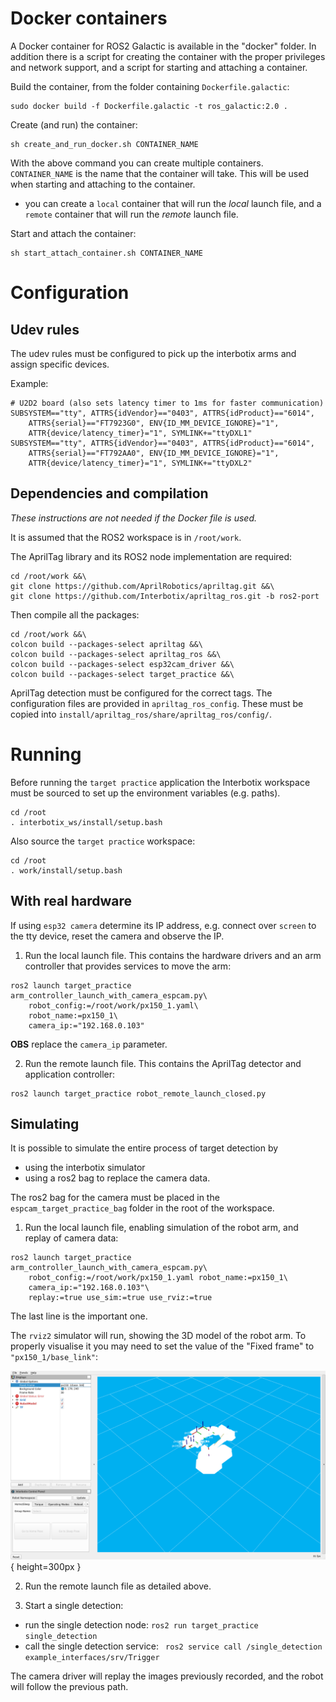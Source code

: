 # Docker containers

A Docker container for ROS2 Galactic is available in the "docker" folder.
In addition there is a script for creating the container with the proper 
privileges and network support, and a script for starting and attaching a
container.

Build the container, from the folder containing ``Dockerfile.galactic``:

~~~
sudo docker build -f Dockerfile.galactic -t ros_galactic:2.0 .
~~~

Create (and run) the container:

~~~
sh create_and_run_docker.sh CONTAINER_NAME
~~~

With the above command you can create multiple containers. ``CONTAINER_NAME`` is
the name that the container will take. This will be used when starting and
attaching to the container.

* you can create a ``local`` container that will run the _local_ launch file,
and a ``remote`` container that will run the _remote_ launch file.

Start and attach the container:

~~~
sh start_attach_container.sh CONTAINER_NAME
~~~

# Configuration

## Udev rules

The udev rules must be configured to pick up the interbotix arms and assign specific devices.

Example:

~~~
# U2D2 board (also sets latency timer to 1ms for faster communication)
SUBSYSTEM=="tty", ATTRS{idVendor}=="0403", ATTRS{idProduct}=="6014",
	ATTRS{serial}=="FT7923G0", ENV{ID_MM_DEVICE_IGNORE}="1",
	ATTR{device/latency_timer}="1", SYMLINK+="ttyDXL1"
SUBSYSTEM=="tty", ATTRS{idVendor}=="0403", ATTRS{idProduct}=="6014",
	ATTRS{serial}=="FT792AA0", ENV{ID_MM_DEVICE_IGNORE}="1",
	ATTR{device/latency_timer}="1", SYMLINK+="ttyDXL2"
~~~

## Dependencies and compilation

_These instructions are not needed if the Docker file is used._

It is assumed that the ROS2 workspace is in ``/root/work``.

The AprilTag library and its ROS2 node implementation are required:

~~~
cd /root/work &&\
git clone https://github.com/AprilRobotics/apriltag.git &&\
git clone https://github.com/Interbotix/apriltag_ros.git -b ros2-port
~~~

Then compile all the packages:

~~~
cd /root/work &&\
colcon build --packages-select apriltag &&\
colcon build --packages-select apriltag_ros &&\
colcon build --packages-select esp32cam_driver &&\
colcon build --packages-select target_practice &&\
~~~

AprilTag detection must be configured for the correct tags. The configuration
files are provided in ``apriltag_ros_config``. These must be copied into
``install/apriltag_ros/share/apriltag_ros/config/``.

# Running

Before running the ``target practice`` application the Interbotix workspace must
be sourced to set up the environment variables (e.g. paths).

~~~
cd /root
. interbotix_ws/install/setup.bash
~~~

Also source the ``target practice`` workspace:

~~~
cd /root
. work/install/setup.bash
~~~

## With real hardware

If using ``esp32 camera`` determine its IP address, e.g. connect over ``screen`` to the tty device,
reset the camera and observe the IP.

1. Run the local launch file. This contains the hardware drivers and an arm controller that
provides services to move the arm:

~~~
ros2 launch target_practice arm_controller_launch_with_camera_espcam.py\
	robot_config:=/root/work/px150_1.yaml\
	robot_name:=px150_1\
	camera_ip:="192.168.0.103"
~~~

__OBS__ replace the ``camera_ip`` parameter.

2. Run the remote launch file. This contains the AprilTag detector and application controller:

~~~
ros2 launch target_practice robot_remote_launch_closed.py
~~~


## Simulating

It is possible to simulate the entire process of target detection by

* using the interbotix simulator
* using a ros2 bag to replace the camera data.

The ros2 bag for the camera must be placed in the ``espcam_target_practice_bag`` folder in the 
root of the workspace.

1. Run the local launch file, enabling simulation of the robot arm, and replay of camera data:

~~~
ros2 launch target_practice arm_controller_launch_with_camera_espcam.py\
	robot_config:=/root/work/px150_1.yaml robot_name:=px150_1\
	camera_ip:="192.168.0.103"\
	replay:=true use_sim:=true use_rviz:=true
~~~

The last line is the important one.

The ``rviz2`` simulator will run, showing the 3D model of the robot arm. To properly visualise it
you may need to set the value of the "Fixed frame" to ``"px150_1/base_link"``:

![Rviz2 configuration for Interbotix sim](interbotix_sim_rviz2_config.png){ height=300px }

2. Run the remote launch file as detailed above.

3. Start a single detection:

* run the single detection node: ``ros2 run target_practice single_detection``
* call the single detection service: `` ros2 service call /single_detection example_interfaces/srv/Trigger``

The camera driver will replay the images previously recorded, and the robot will follow the 
previous path.

